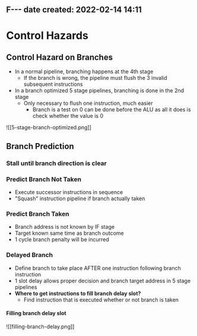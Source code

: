F---
date created: 2022-02-14 14:11
---

# Control Hazards

## Control Hazard on Branches

- In a normal pipeline, branching happens at the 4th stage
	- If the branch is wrong, the pipeline must flush the 3 invalid subsequent instructions
- In a branch optimized 5 stage pipelines, branching is done in the 2nd stage
	- Only necessary to flush one instruction, much easier
	  - Branch is a test on 0 can be done before the ALU as all it does is check whether the value is 0

![[5-stage-branch-optimized.png]]

## Branch Prediction

### Stall until branch direction is clear

### Predict Branch Not Taken

- Execute successor instructions in sequence
- "Squash" instruction pipeline if branch actually taken


### Predict Branch Taken

- Branch address is not known by IF stage
- Target known same time as branch outcome
- 1 cycle branch penalty will be incurred

### Delayed Branch

- Define branch to take place AFTER one instruction following branch instruction
- 1 slot delay allows proper decision and branch target address in 5 stage pipelines
- **Where to get instructions to fill branch delay slot?**
	- Find instruction that is executed whether or not branch is taken

#### Filling branch delay slot

![[filling-branch-delay.png]]
